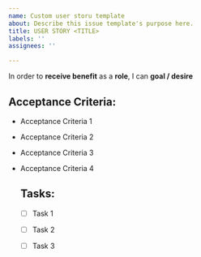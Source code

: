 ```yaml
---
name: Custom user storu template
about: Describe this issue template's purpose here.
title: USER STORY <TITLE>
labels: ''
assignees: ''

---
```


In order to **receive benefit** as a **role**, I can **goal / desire**
  
## Acceptance Criteria:

* Acceptance Criteria 1
* Acceptance Criteria 2
* Acceptance Criteria 3
* Acceptance Criteria 4
  
  ## Tasks:
  - [ ] Task 1
  - [ ] Task 2
  - [ ] Task 3
  
